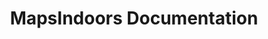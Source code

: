 ---
title: MapsIndoors Documentation
eleventyNavigation:
  parent: index
  key: docs
  title: MapsIndoors Documentation
---